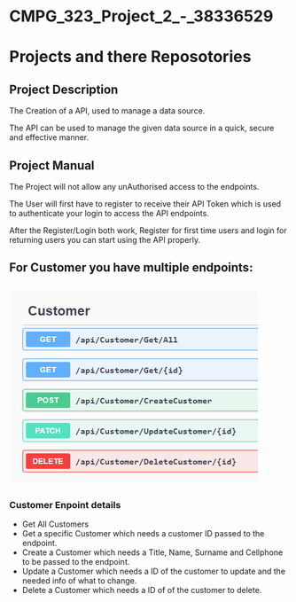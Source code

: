 <!DOCTYPE html>
<html>
<body>

<h1>CMPG_323_Project_2_-_38336529</h1>
<h1>Projects and there Reposotories</h1>

<h2>Project Description</h2>
<p>The Creation of a API, used to manage a data source.</p>
<p>The API can be used to manage the given data source in a quick, secure and effective manner.</p>

<h2>Project Manual</h2>
<p>The Project will not allow any unAuthorised access to the endpoints.</p>
<p>The User will first have to register to receive their API Token which is used to authenticate your login to access the API endpoints.</p>
<p>After the Register/Login both work, Register for first time users and login for returning users you can start using the API properly.</p>

<h2>For Customer you have multiple endpoints:<h2>

<img src="image.png" alt="Customer Endpoints">

<h3>Customer Enpoint details</h3>
<ul>
  <li>Get All Customers</li>
  <li>Get a specific Customer which needs a customer ID passed to the endpoint.</li>
  <li>Create a Customer which needs a Title, Name, Surname and Cellphone to be passed to the endpoint.</li>
  <li>Update a Customer which needs a ID of the customer to update and the needed info of what to change.</li>
  <li>Delete a Customer which needs a ID of of the customer to delete.</li>
</ul>  

</body>
</html>
